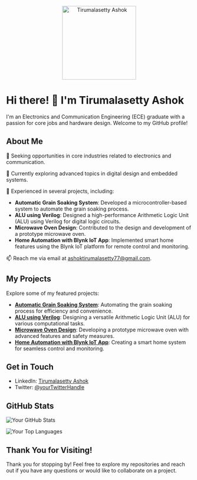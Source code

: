 

<p align="center">
  <img src="[https://your-profile-image-url.jpg](https://drive.google.com/file/d/177pSGhZlE1rufCHirX9mZ4dibHIL2hyx/view?usp=drive_link)" alt="Tirumalasetty Ashok" width="200" />
</p>

# Hi there! 👋 I'm Tirumalasetty Ashok

I'm an Electronics and Communication Engineering (ECE) graduate with a passion for core jobs and hardware design. Welcome to my GitHub profile!

## About Me

🔭 Seeking opportunities in core industries related to electronics and communication.

🌱 Currently exploring advanced topics in digital design and embedded systems.

💼 Experienced in several projects, including:
- **Automatic Grain Soaking System**: Developed a microcontroller-based system to automate the grain soaking process.
- **ALU using Verilog**: Designed a high-performance Arithmetic Logic Unit (ALU) using Verilog for digital logic circuits.
- **Microwave Oven Design**: Contributed to the design and development of a prototype microwave oven.
- **Home Automation with Blynk IoT App**: Implemented smart home features using the Blynk IoT platform for remote control and monitoring.

📫 Reach me via email at [ashoktirumalasetty77@gmail.com](ashoktirumalasetty77@gmail.com).

## My Projects

Explore some of my featured projects:

- [**Automatic Grain Soaking System**](link): Automating the grain soaking process for efficiency and convenience.
- [**ALU using Verilog**](link): Designing a versatile Arithmetic Logic Unit (ALU) for various computational tasks.
- [**Microwave Oven Design**](link): Developing a prototype microwave oven with advanced features and safety measures.
- [**Home Automation with Blynk IoT App**](link): Creating a smart home system for seamless control and monitoring.

## Get in Touch

- LinkedIn: [Tirumalasetty Ashok]([https://www.linkedin.com/in/tirumalasetty-ashok/](https://www.linkedin.com/in/ashok-tirumalasetty-7938041ba/))
- Twitter: [@yourTwitterHandle](https://twitter.com/yourTwitterHandle)

## GitHub Stats

![Your GitHub Stats](https://github-readme-stats.vercel.app/api?username=Tiru373&show_icons=true&theme=dark)

![Your Top Languages](https://github-readme-stats.vercel.app/api/top-langs/?username=Tiru373&layout=compact&theme=dark)

## Thank You for Visiting!

Thank you for stopping by! Feel free to explore my repositories and reach out if you have any questions or would like to collaborate on a project.
